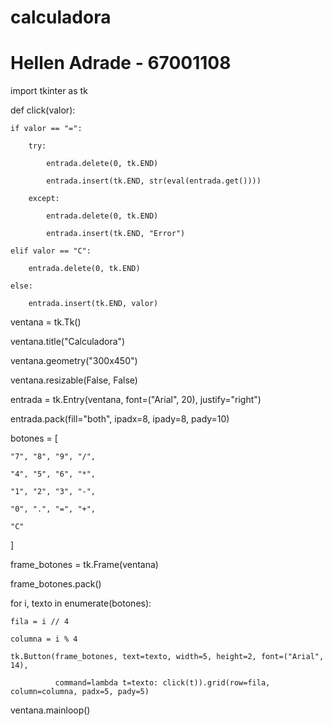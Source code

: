 # calculadora

# Hellen Adrade - 67001108  

import tkinter as tk 

 

def click(valor): 

    if valor == "=": 

        try: 

            entrada.delete(0, tk.END) 

            entrada.insert(tk.END, str(eval(entrada.get()))) 

        except: 

            entrada.delete(0, tk.END) 

            entrada.insert(tk.END, "Error") 

    elif valor == "C": 

        entrada.delete(0, tk.END) 

    else: 

        entrada.insert(tk.END, valor) 

 

ventana = tk.Tk() 

ventana.title("Calculadora") 

ventana.geometry("300x450") 

ventana.resizable(False, False) 

 

 

entrada = tk.Entry(ventana, font=("Arial", 20), justify="right") 

entrada.pack(fill="both", ipadx=8, ipady=8, pady=10) 

 

botones = [ 

    "7", "8", "9", "/", 

    "4", "5", "6", "*", 

    "1", "2", "3", "-", 

    "0", ".", "=", "+", 

    "C"    

] 

 

frame_botones = tk.Frame(ventana) 

frame_botones.pack() 

 

for i, texto in enumerate(botones): 

    fila = i // 4 

    columna = i % 4 

    tk.Button(frame_botones, text=texto, width=5, height=2, font=("Arial", 14), 

              command=lambda t=texto: click(t)).grid(row=fila, column=columna, padx=5, pady=5) 

 

ventana.mainloop() 

 
